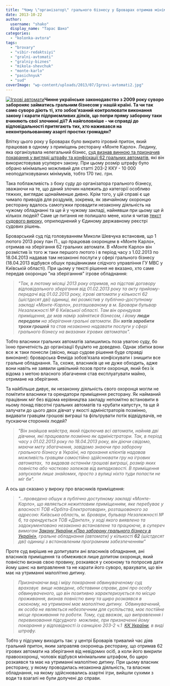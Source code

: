 ```yaml
---
title: "Чому \"організатор\" грального бізнесу у Броварах отримав мінімальне покарання?"
date: 2013-10-22
author: 
  username: "shako"
  display_name: "Тарас Шако"
categories: 
  - "kolonka-avtora"
tags: 
  - "brovary"
  - "vibir-redaktsiyi"
  - "gralni-avtomati"
  - "gralniy-biznes"
  - "mikola-shevchuk"
  - "monte-karlo"
  - "pasichnyuk"
  - "sud"
coverImage: "wp-content/uploads/2013/07/Igrovi-avtomati2.jpg"
---
```


[![Ігрові автомати](https://mpz.brovary.org/wp-content/uploads/2013/07/Igrovi-avtomati.jpg)](https://mpz.brovary.org/wp-content/uploads/2013/07/Igrovi-avtomati.jpg)**Чинне українське законодавство з 2009 року суворо забороняє займатись гральним бізнесом у нашій країні. Та чи так само суворо діють ті, хто зобов'язаний контролювати виконання закону і карати підприємливих ділків, що попри пряму заборону таки вчиняють свої злочинні дії? А найголовніше - чи справді до відповідальності притягають тих, хто наживався на неконтрольованому азарті простих громадян?**

Влітку цього року у Броварах було викрито ігровий притон, який працював в одному з приміщень ресторану «Монте Карло». Людину, яка організувала нелегальний бізнес, [суд визнав винною та призначив покарання у вигляді штрафу та конфіскації 62 гральних автоматів](https://mpz.brovary.org/sud-oshtrafuvav-organizatora-gralnogo-biznesu-v-kafe-monte-karlo-na-170-tis-grn/), які він використовував усупереч закону. При цьому розмір штрафу було обрано мінімально можливий для статті 203-2 ККУ - 10 000 неоподатковуваних мінімумів, тобто 170 тис. грн.

Така поблажливість з боку суду до організатора грального бізнесу, зважаючи на те, що даний злочин належить до категорії особливо тяжких, виглядає щонайменше дивно. Крім того, у цій справі є ще чимало приводів для роздумів, зокрема, як звичайному охоронцю ресторану вдалось самотужки провадити незаконну діяльність на чужому обладнанні та ще й у чужому закладі, найнявши при цьому ще й кількох людей? Саме це питання не полишало мене, коли я читав [текст судового вироку](http://www.reyestr.court.gov.ua/Review/32787637), оприлюднений у Єдиному державному реєстрі судових рішень.

Броварський суд під головуванням Миколи Шевчука встановив, що 1 лютого 2013 року пан П., що працював охоронцем в «Монте Карло», отримав на зберігання 62 гральних автомати. В «Монте Карло» він розмістив їх того ж таки першого лютого і в період часу з 1.02.2013 по 18.04.2013 надавав там незаконні послуги у сфері грального бізнесу (18.04.2013 відбувся обшук працівниками слідчого управління ГУ МВС у Київській області). При цьому у тексті рішення не вказано, хто саме передав охоронцю "на зберіганння" ігрове обладнання:

> _"Так, в лютому місяці 2013 року отримав, на підставі договору відповідального зберігання від 01.02.2013 року та акту прийому-передачі від 01.02.2013 року, ігрові автомати у кількості 62 (шістдесят дві) одиниці, які розмістив у публічно-доступному закладі «Монте-Карло», розташованому в м. Бровари бульвар Незалежності № 6 Київської області. Там він орендував приміщення, де мав намір зайнятися бізнесом, і йому **люди** **передали** на зберігання гральні автомати. Він **хотів заробити трохи грошей** та став незаконно надавати послуги у сфері грального бізнесу на вказаних ігрових автоматах"._

Тобто власники гральних автоматів залишились поза увагою суду, бо їхню причетність до організації буцімто не доведено. Однак збитки вони все ж таки понесли (звісно, якщо судове рішення буде справді виконане): броварська Феміда зобов’язала конфіскувати і знищити все гральне обладнання. Та, схоже, власників це не дуже обходить, адже вони навіть не заявили цивільний позов проти охоронця, який без їх відома з метою власного збагачення став експлуатувати майно, отримане на зберігання.

Та найбільше дивує, як незаконну діяльність свого охоронця могли не помітити власники та орендатори приміщення ресторану. Як найманий працівник міг без відома керівництва закладу непомітно встановити в ньому понад півсотні гральних автоматів та «рубати капусту», та ще й залучати до цього двох дівчат у якості адміністраторів позмінно, видавати гравцям грошові виграші та фільтрувати потік відвідувачів, не пускаючи сторонніх людей?

> _"Він знайшов майстра, який підключив всі автомати, найняв дві дівчини, які працювали позмінно як адміністратори. Так, в період часу з 01.02.2013 року по 18.04.2013 року, він діючи свідомо, маючи мету збагачення, завідомо знаючи про заборону грального бізнесу в Україні, на прохання клієнтів надавав можливість гравцям самостійно здійснювати гру на ігрових автоматах,  та видавав останнім грошові виграші, розмір яких повністю або частково залежав від випадковості. В приміщення запускали лише знайомих, просто з вулиці ніхто туди попасти не міг би"._

А ось що сказано у вироку про власників приміщення:

> _"...проведено обшук в публічно доступному закладі «Монте-Карло», що являється нежитловим приміщенням, яке перебуває у власності ТОВ «Орбіта-Електротовари», розташованого за адресою: Київська область, м. Бровари, бульвар Незалежності № 6, та орендується ТОВ «Дантел», у ході якого виявлено та задокументовано незаконно встановлене та працююче, в супереч вимогам [Закону України «Про заборону грального бізнесу в Україні»](http://search.ligazakon.ua/l_doc2.nsf/link1/ed_2012_07_05/pravo1/T091334.html?pravo=1 "Про заборону грального бізнесу в Україні; нормативно-правовий акт № 1334-VI від 15.05.2009"), гральне обладнання (автомати) у кількості **62** (шістдесят дві) одиниці з встановленим програмним забезпеченням"_

Проте суд вирішив не допитувати ані власників обладнання, ані власників приміщення та обмежився лише допитом охоронця, який повністю визнав свою провину, розкаявся у скоєному та попросив дати йому шанс на виправлення та не карати його суворо, врахувати, що він має на утриманні малолітню дитину.

> _Призначаючи вид і міру покарання обвинуваченому суд враховує  вище наведене, обставини справи, дані про особу обвинуваченого, що він позитивно характеризується по місцю проживання, визнав повністю вину та щиро розкаявся в скоєному, на утриманні має малолітню дитину.  Обвинувачений, як особа не являється небезпечним для суспільства, має постійне місце проживання та роботи. Тому, суд вважає, що виправлення і перевиховання підсудного  можливе, при призначенні йому покарання у відповідності із санкцією 203-2 ч.1  [КК України](http://search.ligazakon.ua/l_doc2.nsf/link1/ed_2013_07_04/pravo1/T012341.html?pravo=1 "Кримінальний кодекс України; нормативно-правовий акт № 2341-III від 05.04.2001"), в виді штрафу._

Тобто у підсумку виходить так: у центрі Броварів тривалий час діяв гральний притон, яким заправляв охоронець ресторану, що отримав 62 ігрових автомати на зберігання від невідомих осіб, а коли його викрили правоохоронці, чоловік відбувся мінімальним штрафом, бо щиро розкаявся та має на утриманні малолітню дитину. При цьому власник ресторану, у якому проводилась незаконна діяльність, та власник обладнання, на якому здійснювались азартні ігри, вийшли сухими з води та взагалі не були долучені до справи.
